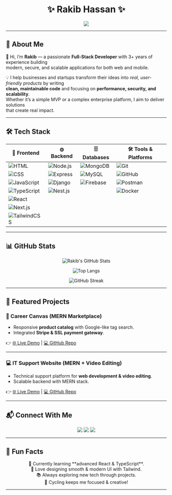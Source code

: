 <h1 align="center">  
✨ Rakib Hassan ✨  
</h1>  

<p align="center">  
  <img src="https://readme-typing-svg.herokuapp.com?size=28&duration=4000&color=00FFAA&center=true&vCenter=true&width=550&lines=🚀+Full+Stack+Developer;+MERN+%7C+React.js+next.js+%7C+nest.js+express.js;🛠️+Clean+Code+%7C+Scalable+Apps;📚+Always+Learning+New+Tech!" />  
</p>  

---
## 🎨 About Me  

<p align="center" style="font-size: 1.15em; line-height: 1.6;">  

👋 Hi, I’m <strong>Rakib</strong> — a passionate <strong>Full-Stack Developer</strong> with 3+ years of experience building  
modern, secure, and scalable applications for both web and mobile.  

💡 I help businesses and startups transform their ideas into <em>real, user-friendly products</em> by writing  
<strong>clean, maintainable code</strong> and focusing on <strong>performance, security, and scalability</strong>.  
Whether it’s a simple MVP or a complex enterprise platform, I aim to deliver solutions  
that create real impact.  

</p>  

---

## 🛠️ Tech Stack  

<div align="center">  

| 🎨 Frontend | ⚙️ Backend | 🗄️ Databases | 🛠️ Tools & Platforms |
|-------------|------------|--------------|----------------------|
| ![HTML](https://img.shields.io/badge/HTML-FF5733?style=for-the-badge&logo=html5&logoColor=white) | ![Node.js](https://img.shields.io/badge/Node.js-339933?style=for-the-badge&logo=node.js&logoColor=white) | ![MongoDB](https://img.shields.io/badge/MongoDB-4DB33D?style=for-the-badge&logo=mongodb&logoColor=white) | ![Git](https://img.shields.io/badge/Git-F14E32?style=for-the-badge&logo=git&logoColor=white) |
| ![CSS](https://img.shields.io/badge/CSS-1572B6?style=for-the-badge&logo=css3&logoColor=white) | ![Express](https://img.shields.io/badge/Express-000000?style=for-the-badge&logo=express&logoColor=white) | ![MySQL](https://img.shields.io/badge/MySQL-00758F?style=for-the-badge&logo=mysql&logoColor=white) | ![GitHub](https://img.shields.io/badge/GitHub-181717?style=for-the-badge&logo=github&logoColor=white) |
| ![JavaScript](https://img.shields.io/badge/JavaScript-F7E018?style=for-the-badge&logo=javascript&logoColor=black) | ![Django](https://img.shields.io/badge/Django-092E20?style=for-the-badge&logo=django&logoColor=white) | ![Firebase](https://img.shields.io/badge/Firebase-FFCA28?style=for-the-badge&logo=firebase&logoColor=black) | ![Postman](https://img.shields.io/badge/Postman-FF6C37?style=for-the-badge&logo=postman&logoColor=white) |
| ![TypeScript](https://img.shields.io/badge/TypeScript-2F74C0?style=for-the-badge&logo=typescript&logoColor=white) | ![Nest.js]([https://img.shields.io/badge/SpringBoot-6DB33F?style=for-the-badge&logo=springboot&logoColor=white) |  | ![Docker](https://img.shields.io/badge/Docker-0db7ed?style=for-the-badge&logo=docker&logoColor=white](https://img.shields.io/badge/NestJS-E0234E?style=for-the-badge&logo=nestjs&logoColor=white)) |
| ![React](https://img.shields.io/badge/React-00D8FF?style=for-the-badge&logo=react&logoColor=black) |  |  |  |
| ![Next.js](https://img.shields.io/badge/Next.js-000000?style=for-the-badge&logo=nextdotjs&logoColor=white) |  |  |  |
| ![TailwindCSS](https://img.shields.io/badge/Tailwind-38B2AC?style=for-the-badge&logo=tailwindcss&logoColor=white) |  |  |  |

</div>  


---

## 📊 GitHub Stats  

<div align="center">  

![Rakib's GitHub Stats](https://github-readme-stats.vercel.app/api?username=RakibHassanSoft&show_icons=true&theme=radical&count_private=true)  

![Top Langs](https://github-readme-stats.vercel.app/api/top-langs/?username=RakibHassanSoft&layout=compact&theme=tokyonight)  

![GitHub Streak](https://github-readme-streak-stats.herokuapp.com?user=RakibHassanSoft&theme=highcontrast)  

</div>  

---

## 🚀 Featured Projects  

### 🎨 Career Canvas (MERN Marketplace)  
- Responsive **product catalog** with Google-like tag search.  
- Integrated **Stripe & SSL payment gateway**.  

👉 [🌐 Live Demo](https://career-canvas365.netlify.app/) | [💻 GitHub Repo](https://github.com/RakibHassanSoft/career-canvas-client.git)  

---

### 💻 IT Support Website (MERN + Video Editing)  
- Technical support platform for **web development & video editing**.  
- Scalable backend with MERN stack.  

👉 [🌐 Live Demo](https://fastestcreators.com/) | [💻 GitHub Repo](https://github.com/RakibHassanSoft/fastestCreators-client)  

---

## 📬 Connect With Me  

<p align="center">  
  <a href="mailto:rakibulhass@gmail.com"><img src="https://img.shields.io/badge/Email-D14836?style=for-the-badge&logo=gmail&logoColor=white"/></a>  
  <a href="https://www.linkedin.com/in/md-rakibul-islam-900203324/"><img src="https://img.shields.io/badge/LinkedIn-0A66C2?style=for-the-badge&logo=linkedin&logoColor=white"/></a>  
  <a href="https://github.com/RakibHassanSoft"><img src="https://img.shields.io/badge/GitHub-181717?style=for-the-badge&logo=github&logoColor=white"/></a>  
</p>  

---

## 🎯 Fun Facts  

<p align="center">  
🌱 Currently learning **advanced React & TypeScript**. <br/>  
🎨 Love designing smooth & modern UI with Tailwind. <br/>  
📚 Always exploring new tech through projects. <br/>  
🚴 Cycling keeps me focused & creative!  
</p>  

---
